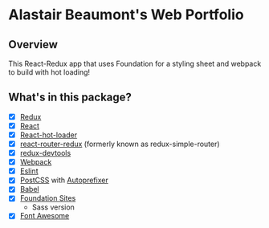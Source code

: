 # Alastair Beaumont's Web Portfolio

## Overview
This React-Redux app that uses Foundation for a styling sheet and webpack to build with hot loading!


## What's in this package?

- [x] [Redux](http://redux.js.org/)
- [x] [React](https://facebook.github.io/react/)
- [x] [React-hot-loader](https://github.com/gaearon/react-hot-loader)
- [x] [react-router-redux](https://github.com/rackt/react-router-redux) (formerly known as redux-simple-router)
- [x] [redux-devtools](https://github.com/gaearon/redux-devtools)
- [x] [Webpack](https://webpack.github.io/)
- [x] [Eslint](https://github.com/eslint/eslint)
- [x] [PostCSS](http://postcss.org/) with [Autoprefixer](https://github.com/postcss/autoprefixer)
- [x] [Babel](http://babeljs.io/)
- [x] [Foundation Sites](http://foundation.zurb.com/sites/docs/)
  - Sass version
- [x] [Font Awesome](https://github.com/FortAwesome/Font-Awesome)
